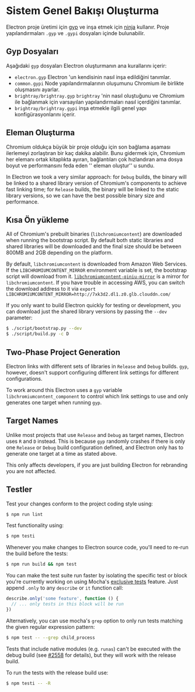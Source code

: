 # Sistem Genel Bakışı Oluşturma

Electron proje üretimi için [gyp](https://gyp.gsrc.io/) ve inşa etmek için [ninja](https://ninja-build.org/) kullanır. Proje yapılandırmaları `.gyp` ve `.gypi` dosyaları içinde bulunabilir.

## Gyp Dosyaları

Aşağıdaki `gyp` dosyaları Electron oluşturmanın ana kurallarını içerir:

* `electron.gyp` Electron 'un kendisinin nasıl inşa edildiğini tanımlar.
* `common.gypi` Node yapılandırmalarının oluşumunu Chromium ile birlikte oluşmasını ayarlar.
* `brightray/brightray.gyp` `brightray` 'nin nasıl oluştuğunu ve Chromium ile bağlanmak için varsayılan yapılandırmaları nasıl içerdiğini tanımlar.
* `brightray/brightray.gypi` inşa etmekle ilgili genel yapı konfigürasyonlarını içerir.

## Eleman Oluşturma

Chromium oldukça büyük bir proje olduğu için son bağlama aşaması ilerlemeyi zorlaştıran bir kaç dakika alabilir. Bunu gidermek için, Chromium her elemanı ortak kitaplıkta ayıran, bağlantıları çok hızlandıran ama dosya boyut ve performansını feda eden '' eleman oluştur'' u sundu.

In Electron we took a very similar approach: for `Debug` builds, the binary will be linked to a shared library version of Chromium's components to achieve fast linking time; for `Release` builds, the binary will be linked to the static library versions, so we can have the best possible binary size and performance.

## Kısa Ön yükleme

All of Chromium's prebuilt binaries (`libchromiumcontent`) are downloaded when running the bootstrap script. By default both static libraries and shared libraries will be downloaded and the final size should be between 800MB and 2GB depending on the platform.

By default, `libchromiumcontent` is downloaded from Amazon Web Services. If the `LIBCHROMIUMCONTENT_MIRROR` environment variable is set, the bootstrap script will download from it. [`libchromiumcontent-qiniu-mirror`](https://github.com/hokein/libchromiumcontent-qiniu-mirror) is a mirror for `libchromiumcontent`. If you have trouble in accessing AWS, you can switch the download address to it via `export LIBCHROMIUMCONTENT_MIRROR=http://7xk3d2.dl1.z0.glb.clouddn.com/`

If you only want to build Electron quickly for testing or development, you can download just the shared library versions by passing the `--dev` parameter:

```sh
$ ./script/bootstrap.py --dev
$ ./script/build.py -c D
```

## Two-Phase Project Generation

Electron links with different sets of libraries in `Release` and `Debug` builds. `gyp`, however, doesn't support configuring different link settings for different configurations.

To work around this Electron uses a `gyp` variable `libchromiumcontent_component` to control which link settings to use and only generates one target when running `gyp`.

## Target Names

Unlike most projects that use `Release` and `Debug` as target names, Electron uses `R` and `D` instead. This is because `gyp` randomly crashes if there is only one `Release` or `Debug` build configuration defined, and Electron only has to generate one target at a time as stated above.

This only affects developers, if you are just building Electron for rebranding you are not affected.

## Testler

Test your changes conform to the project coding style using:

```sh
$ npm run lint
```

Test functionality using:

```sh
$ npm testi
```

Whenever you make changes to Electron source code, you'll need to re-run the build before the tests:

```sh
$ npm run build && npm test
```

You can make the test suite run faster by isolating the specific test or block you're currently working on using Mocha's [exclusive tests](https://mochajs.org/#exclusive-tests) feature. Just append `.only` to any `describe` or `it` function call:

```js
describe.only('some feature', function () {
  // ... only tests in this block will be run
})
```

Alternatively, you can use mocha's `grep` option to only run tests matching the given regular expression pattern:

```sh
$ npm test -- --grep child_process
```

Tests that include native modules (e.g. `runas`) can't be executed with the debug build (see [#2558](https://github.com/electron/electron/issues/2558) for details), but they will work with the release build.

To run the tests with the release build use:

```sh
$ npm testi -- -R
```